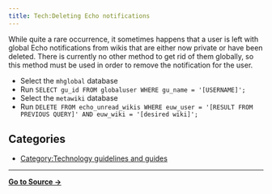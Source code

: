 ```yaml
---
title: Tech:Deleting Echo notifications
---
```


While quite a rare occurrence, it sometimes happens that a user is left with global Echo notifications from wikis that are either now private or have been deleted. There is currently no other method to get rid of them globally, so this method must be used in order to remove the notification for the user.

* Select the `mhglobal` database
* Run `SELECT gu_id FROM globaluser WHERE gu_name = '[USERNAME]';`
* Select the `metawiki` database
* Run `DELETE FROM echo_unread_wikis WHERE euw_user = '[RESULT FROM PREVIOUS QUERY]' AND euw_wiki = '[desired wiki]';`

## Categories

* [Category:Technology guidelines and guides](https://meta.miraheze.org/wiki/Category:Technology_guidelines_and_guides)

----
**[Go to Source &rarr;](https://meta.miraheze.org/wiki/Tech:Deleting_Echo_notifications)**